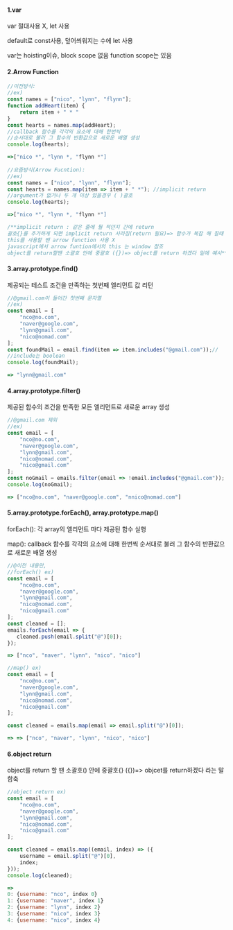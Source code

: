 #### 1.var

var 절대사용 X, let 사용

default로 const사용, 덮어씌워지는 수에 let 사용

var는 hoisting이슈, block scope 없음 function scope는 있음



#### 2.Arrow Function 

```javascript
//이전방식:
//ex) 
const names = ["nico", "lynn", "flynn"];
function addHeart(item) {
	return item + " * "
}
const hearts = names.map(addHeart);
//callback 함수를 각각의 요소에 대해 한번씩 
//순서대로 불러 그 함수의 반환값으로 새로운 배열 생성
console.log(hearts);

=>["nico *", "lynn *, "flynn *"]
   
//요즘방식(Arrow Fucntion):
//ex) 
const names = ["nico", "lynn", "flynn"];
const hearts = names.map(item => item + " *"); //implicit return
//argument가 없거나 두 개 이상 있을경우 ( )괄호
console.log(hearts);

=>["nico *", "lynn *, "flynn *"]

/**implicit return : 같은 줄에 뭘 적던지 간에 return
괄호{}를 추가하게 되면 implicit return 사라짐(return 필요)=> 함수가 복잡 해 질때
this를 사용할 땐 arrow function 사용 X 
javascript에서 arrow funtion에서의 this 는 window 참조 
object를 return할땐 소괄호 안에 중괄호 ({})=> object를 return 하겠다 밑에 예시**/
```



#### 3.array.prototype.find()

제공되는 테스트 조건을 만족하는 첫번째 엘리먼트 값 리턴

```javascript
//@gmail.com이 들어간 첫번째 문자열 
//ex)
const email = [
    "nco@no.com",
    "naver@google.com",
    "lynn@gmail.com",
    "nico@nomad.com"
];
const foundMail = email.find(item => item.includes("@gmail.com"));//
//include는 boolean
console.log(foundMail);

=> "lynn@gmail.com"
```



#### 4.array.prototype.filter()

제공된 함수의 조건을 만족한 모든 엘리먼트로 새로운 array 생성

```javascript
//@gmail.com 제외 
//ex)
const email = [
    "nco@no.com",
    "naver@google.com",
    "lynn@gmail.com",
    "nico@nomad.com",
    "nico@gmail.com"
];
const noGmail = emails.filter(email => !email.includes("@gmail.com"));
console.log(noGmail);

=> ["nco@no.com", "naver@google.com", "nnico@nomad.com"]
```



#### 5.array.prototype.forEach(), array.prototype.map()

forEach(): 각 array의 엘리먼트 마다 제공된 함수 실행

map(): callback 함수를 각각의 요소에 대해 한번씩 순서대로 불러 그 함수의 반환값으로 새로운 배열 생성

```javascript
//@이전 내용만, 
//forEach() ex)
const email = [
    "nco@no.com",
    "naver@google.com",
    "lynn@gmail.com",
    "nico@nomad.com",
    "nico@gmail.com"
];
const cleaned = [];
emails.forEach(email => {
   cleaned.push(email.split("@")[0]); 
});

=> ["nco", "naver", "lynn", "nico", "nico"]

//map() ex)
const email = [
    "nco@no.com",
    "naver@google.com",
    "lynn@gmail.com",
    "nico@nomad.com",
    "nico@gmail.com"
];

const cleaned = emails.map(email => email.split("@")[0]);

=> => ["nco", "naver", "lynn", "nico", "nico"]
```



#### 6.object return

object를 return 할 땐  소괄호() 안에 중괄호{}  ({})=> objcet를 return하겠다 라는 말 함축

```javascript
//object return ex)
const email = [
    "nco@no.com",
    "naver@google.com",
    "lynn@gmail.com",
    "nico@nomad.com",
    "nico@gmail.com"
];

const cleaned = emails.map((email, index) => ({
    username = email.split("@")[0], 
    index;
}));
console.log(cleaned);

=>
0: {username: "nco", index 0}
1: {username: "naver", index 1}
2: {username: "lynn", index 2}
3: {username: "nico", index 3}
4: {username: "nico", index 4}
```

